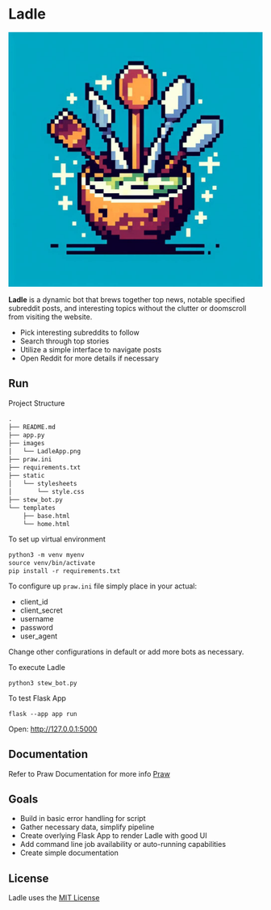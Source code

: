 # Ladle

<img src="images/LadleApp.png" width="512" alt="Ladle Logo">

**Ladle** is a dynamic bot that brews together top news, notable specified subreddit posts, and interesting topics without the clutter or doomscroll from visiting the website. 

- Pick interesting subreddits to follow
- Search through top stories
- Utilize a simple interface to navigate posts
- Open Reddit for more details if necessary

## Run
Project Structure
```
.
├── README.md
├── app.py
├── images
│   └── LadleApp.png
├── praw.ini
├── requirements.txt
├── static
│   └── stylesheets
│       └── style.css
├── stew_bot.py
└── templates
    ├── base.html
    └── home.html
```

To set up virtual environment
```
python3 -m venv myenv
source venv/bin/activate
pip install -r requirements.txt
```

To configure up ```praw.ini``` file simply place in your actual:
- client_id
- client_secret
- username
- password
- user_agent

Change other configurations in default or add more bots as necessary.

To execute Ladle
```
python3 stew_bot.py
```

To test Flask App 
```
flask --app app run
```
Open: http://127.0.0.1:5000

## Documentation

Refer to Praw Documentation for more info [Praw](https://praw.readthedocs.io/en/stable/index.html)

## Goals
- Build in basic error handling for script
- Gather necessary data, simplify pipeline
- Create overlying Flask App to render Ladle with good UI
- Add command line job availability or auto-running capabilities
- Create simple documentation

## License

Ladle uses the [MIT License](https://opensource.org/license/mit)

